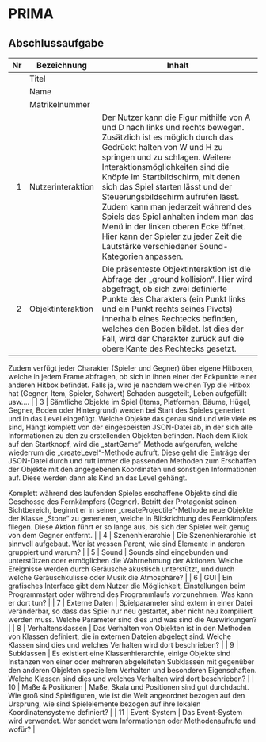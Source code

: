 # PRIMA

## Abschlussaufgabe ##

| Nr | Bezeichnung           | Inhalt                                                                                                                                                                                                                                                                         |
|---:|-----------------------|--------------------------------------------------------------------------------------------------------------------------------------------------------------------------------------------------------------------------------------------------------------------------------|
|    | Titel                 | 
|    | Name                  |
|    | Matrikelnummer        |
|  1 | Nutzerinteraktion     | Der Nutzer kann die Figur mithilfe von A und D nach links und rechts bewegen. Zusätzlich ist es möglich durch das Gedrückt halten von W und H zu springen und zu schlagen. Weitere Interaktionsmöglichkeiten sind die Knöpfe im Startbildschirm, mit denen sich das Spiel starten lässt und der Steuerungsbildschirm aufrufen lässt. Zudem kann man jederzeit während des Spiels das Spiel anhalten indem man das Menü in der linken oberen Ecke öffnet. Hier kann der Spieler zu jeder Zeit die Lautstärke verschiedener Sound-Kategorien anpassen.                                                                                                                                               |
|  2 | Objektinteraktion     | Die präsenteste Objektinteraktion ist die Abfrage der „ground kollision“. Hier wird abgefragt, ob sich zwei definierte Punkte des Charakters (ein Punkt links und ein Punkt rechts seines Pivots) innerhalb eines Rechtecks befinden, welches den Boden bildet. Ist dies der Fall, wird der Charakter zurück auf die obere Kante des Rechtecks gesetzt.

Zudem verfügt jeder Charakter (Spieler und Gegner) über eigene Hitboxen, welche in jedem Frame abfragen, ob sich in ihnen einer der Eckpunkte einer anderen Hitbox befindet. Falls ja, wird je nachdem welchen Typ die Hitbox hat (Gegner, Item, Spieler, Schwert) Schaden ausgeteilt, Leben aufgefüllt usw.…
                                                                                                                                                                                 |
|  3 | Sämtliche Objekte im Spiel (Items, Platformen, Bäume, Hügel, Gegner, Boden oder Hintergrund) werden bei Start des Spieles generiert und in das Level eingefügt. Welche Objekte das genau sind und wie viele es sind, Hängt komplett von der eingespeisten JSON-Datei ab, in der sich alle Informationen zu den zu erstellenden Objekten befinden. Nach dem Klick auf den Startknopf, wird die „startGame“-Methode aufgerufen, welche wiederrum die „createLevel“-Methode aufruft. Diese geht die Einträge der JSON-Datei durch und ruft immer die passenden Methoden zum Erschaffen der Objekte mit den angegebenen Koordinaten und sonstigen Informationen auf. Diese werden dann als Kind an das Level gehängt.

Komplett während des laufenden Spieles erschaffene Objekte sind die Geschosse des Fernkämpfers (Gegner). Betritt der Protagonist seinen Sichtbereich, beginnt er in seiner „createProjectile“-Methode neue Objekte der Klasse „Stone“ zu generieren, welche in Blickrichtung des Fernkämpfers fliegen. Diese Aktion führt er so lange aus, bis sich der Spieler weit genug von dem Gegner entfernt.
                                                                                                                                                      |
|  4 | Szenenhierarchie      | Die Szenenhierarchie ist sinnvoll aufgebaut. Wer ist wessen Parent, wie sind Elemente in anderen gruppiert und warum?                                                                                                                                                          |
|  5 | Sound                 | Sounds sind eingebunden und unterstützen oder ermöglichen die Wahrnehmung der Aktionen. Welche Ereignisse werden durch Geräusche akustisch unterstützt, und durch welche Geräuschkulisse oder Musik die Atmosphäre?                                                            |
|  6 | GUI                   | Ein grafisches Interface gibt dem Nutzer die Möglichkeit, Einstellungen beim Programmstart oder während des Programmlaufs vorzunehmen. Was kann er dort tun?                                                                                   |
|  7 | Externe Daten         | Spielparameter sind extern in einer Datei veränderbar, so dass das Spiel nur neu gestartet, aber nicht neu kompiliert werden muss. Welche Parameter sind dies und was sind die Auswirkungen?                                                                                   |
|  8 | Verhaltensklassen     | Das Verhalten von Objekten ist in den Methoden von Klassen definiert, die in externen Dateien abgelegt sind. Welche Klassen sind dies und welches Verhalten wird dort beschrieben?                                                                                             |
|  9 | Subklassen            | Es existiert eine Klassenhierarchie, einige Objekte sind Instanzen von einer oder mehreren abgeleiteten Subklassen mit gegenüber den anderen Objekten speziellem Verhalten und besonderen Eigenschaften. Welche Klassen sind dies und welches Verhalten wird dort beschrieben? |
| 10 | Maße & Positionen     | Maße, Skala und Positionen sind gut durchdacht. Wie groß sind Spielfiguren, wie ist die Welt angeordnet bezogen auf den Ursprung, wie sind Spielelemente bezogen auf ihre lokalen Koordinatensysteme definiert?                                                                |
| 11 | Event-System          | Das Event-System wird verwendet. Wer sendet wem Informationen oder Methodenaufrufe und wofür?                                                                                                                                                                                  |